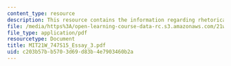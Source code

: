 ```yaml
---
content_type: resource
description: This resource contains the information regarding rhetorical genre analysis.
file: /media/https%3A/open-learning-course-data-rc.s3.amazonaws.com/21w-747-rhetoric-spring-2015/c203b57bb5703d69d83b4e7903460b2a_MIT21W_747S15_Essay_3.pdf
file_type: application/pdf
resourcetype: Document
title: MIT21W_747S15_Essay_3.pdf
uid: c203b57b-b570-3d69-d83b-4e7903460b2a
---
```

